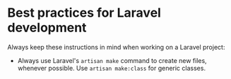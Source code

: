 # Best practices for Laravel development

Always keep these instructions in mind when working on a Laravel project:

- Always use Laravel's `artisan make` command to create new files, whenever possible. Use `artisan make:class` for generic classes.
